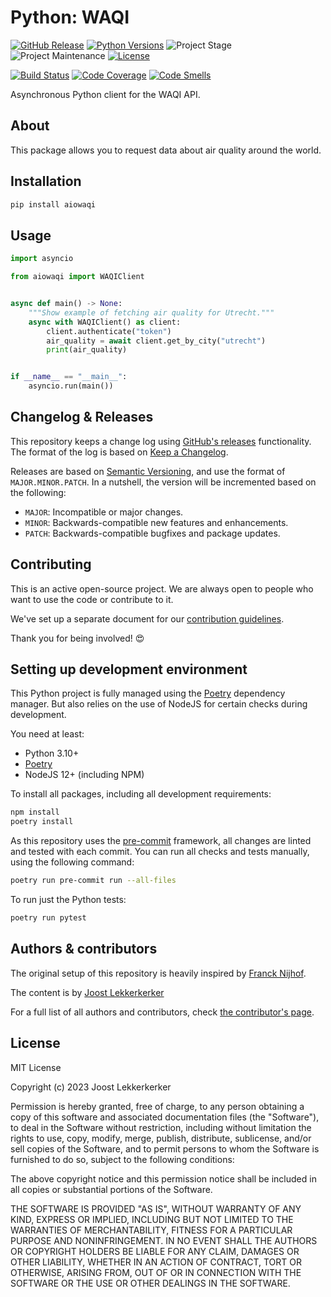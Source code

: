 # Python: WAQI

[![GitHub Release][releases-shield]][releases]
[![Python Versions][python-versions-shield]][pypi]
![Project Stage][project-stage-shield]
![Project Maintenance][maintenance-shield]
[![License][license-shield]](LICENSE.md)

[![Build Status][build-shield]][build]
[![Code Coverage][codecov-shield]][codecov]
[![Code Smells][code-smells]][sonarcloud]

Asynchronous Python client for the WAQI API.

## About

This package allows you to request data about air quality around the world.

## Installation

```bash
pip install aiowaqi
```

## Usage

```python
import asyncio

from aiowaqi import WAQIClient


async def main() -> None:
    """Show example of fetching air quality for Utrecht."""
    async with WAQIClient() as client:
        client.authenticate("token")
        air_quality = await client.get_by_city("utrecht")
        print(air_quality)


if __name__ == "__main__":
    asyncio.run(main())
```

## Changelog & Releases

This repository keeps a change log using [GitHub's releases][releases]
functionality. The format of the log is based on
[Keep a Changelog][keepchangelog].

Releases are based on [Semantic Versioning][semver], and use the format
of ``MAJOR.MINOR.PATCH``. In a nutshell, the version will be incremented
based on the following:

- ``MAJOR``: Incompatible or major changes.
- ``MINOR``: Backwards-compatible new features and enhancements.
- ``PATCH``: Backwards-compatible bugfixes and package updates.

## Contributing

This is an active open-source project. We are always open to people who want to
use the code or contribute to it.

We've set up a separate document for our
[contribution guidelines](.github/CONTRIBUTING.md).

Thank you for being involved! :heart_eyes:

## Setting up development environment

This Python project is fully managed using the [Poetry][poetry] dependency manager. But also relies on the use of NodeJS for certain checks during development.

You need at least:

- Python 3.10+
- [Poetry][poetry-install]
- NodeJS 12+ (including NPM)

To install all packages, including all development requirements:

```bash
npm install
poetry install
```

As this repository uses the [pre-commit][pre-commit] framework, all changes
are linted and tested with each commit. You can run all checks and tests
manually, using the following command:

```bash
poetry run pre-commit run --all-files
```

To run just the Python tests:

```bash
poetry run pytest
```

## Authors & contributors

The original setup of this repository is heavily inspired by [Franck Nijhof][frenck].

The content is by [Joost Lekkerkerker][joostlek]

For a full list of all authors and contributors,
check [the contributor's page][contributors].

## License

MIT License

Copyright (c) 2023 Joost Lekkerkerker

Permission is hereby granted, free of charge, to any person obtaining a copy
of this software and associated documentation files (the "Software"), to deal
in the Software without restriction, including without limitation the rights
to use, copy, modify, merge, publish, distribute, sublicense, and/or sell
copies of the Software, and to permit persons to whom the Software is
furnished to do so, subject to the following conditions:

The above copyright notice and this permission notice shall be included in all
copies or substantial portions of the Software.

THE SOFTWARE IS PROVIDED "AS IS", WITHOUT WARRANTY OF ANY KIND, EXPRESS OR
IMPLIED, INCLUDING BUT NOT LIMITED TO THE WARRANTIES OF MERCHANTABILITY,
FITNESS FOR A PARTICULAR PURPOSE AND NONINFRINGEMENT. IN NO EVENT SHALL THE
AUTHORS OR COPYRIGHT HOLDERS BE LIABLE FOR ANY CLAIM, DAMAGES OR OTHER
LIABILITY, WHETHER IN AN ACTION OF CONTRACT, TORT OR OTHERWISE, ARISING FROM,
OUT OF OR IN CONNECTION WITH THE SOFTWARE OR THE USE OR OTHER DEALINGS IN THE
SOFTWARE.

[build-shield]: https://github.com/joostlek/python-waqi/actions/workflows/tests.yaml/badge.svg
[build]: https://github.com/joostlek/python-waqi/actions
[code-smells]: https://sonarcloud.io/api/project_badges/measure?project=joostlek_python-waqi&metric=code_smells
[codecov-shield]: https://codecov.io/gh/joostlek/python-waqi/branch/master/graph/badge.svg
[codecov]: https://codecov.io/gh/joostlek/python-waqi
[commits-shield]: https://img.shields.io/github/commit-activity/y/joostlek/python-waqi.svg
[commits]: https://github.com/joostlek/python-waqi/commits/master
[contributors]: https://github.com/joostlek/python-waqi/graphs/contributors
[frenck]: https://github.com/frenck
[joostlek]: https://github.com/joostlek
[keepchangelog]: http://keepachangelog.com/en/1.0.0/
[license-shield]: https://img.shields.io/github/license/joostlek/python-waqi.svg
[maintenance-shield]: https://img.shields.io/maintenance/yes/2023.svg
[poetry-install]: https://python-poetry.org/docs/#installation
[poetry]: https://python-poetry.org
[pre-commit]: https://pre-commit.com/
[project-stage-shield]: https://img.shields.io/badge/project%20stage-stable-green.svg
[python-versions-shield]: https://img.shields.io/pypi/pyversions/aiowaqi
[releases-shield]: https://img.shields.io/github/release/joostlek/python-waqi.svg
[releases]: https://github.com/joostlek/python-waqi/releases
[semver]: http://semver.org/spec/v2.0.0.html
[sonarcloud]: https://sonarcloud.io/summary/new_code?id=joostlek_python-waqi
[pypi]: https://pypi.org/project/aiowaqi/

